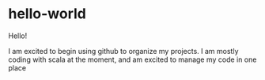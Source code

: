 # hello-world

Hello!

I am excited to begin using github to organize my projects. I am mostly coding with scala at the moment, and am excited to manage my code in one place
